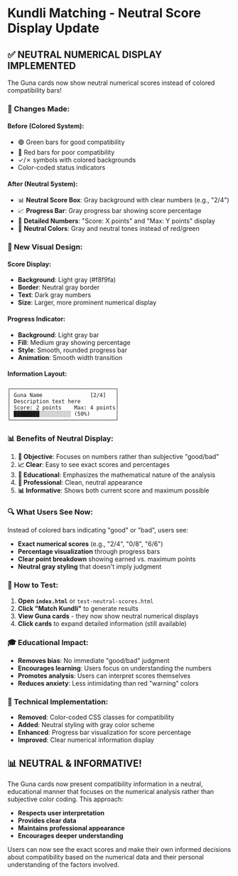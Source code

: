 # Kundli Matching - Neutral Score Display Update

## ✅ **NEUTRAL NUMERICAL DISPLAY IMPLEMENTED**

The Guna cards now show neutral numerical scores instead of colored compatibility bars!

### **🔄 Changes Made:**

#### **Before (Colored System):**

- 🟢 Green bars for good compatibility
- 🔴 Red bars for poor compatibility
- ✓/✗ symbols with colored backgrounds
- Color-coded status indicators

#### **After (Neutral System):**

- 📊 **Neutral Score Box**: Gray background with clear numbers (e.g., "2/4")
- 📈 **Progress Bar**: Gray progress bar showing score percentage
- 🔢 **Detailed Numbers**: "Score: X points" and "Max: Y points" display
- 🎨 **Neutral Colors**: Gray and neutral tones instead of red/green

### **🎨 New Visual Design:**

#### **Score Display:**

- **Background**: Light gray (#f8f9fa)
- **Border**: Neutral gray border
- **Text**: Dark gray numbers
- **Size**: Larger, more prominent numerical display

#### **Progress Indicator:**

- **Background**: Light gray bar
- **Fill**: Medium gray showing percentage
- **Style**: Smooth, rounded progress bar
- **Animation**: Smooth width transition

#### **Information Layout:**

```
┌─────────────────────────────────┐
│ Guna Name               [2/4]   │
│ Description text here           │
│ Score: 2 points    Max: 4 points│
│ ████████░░░░░░░░░░ (50%)        │
└─────────────────────────────────┘
```

### **📊 Benefits of Neutral Display:**

1. **🎯 Objective**: Focuses on numbers rather than subjective "good/bad"
2. **📈 Clear**: Easy to see exact scores and percentages
3. **🧮 Educational**: Emphasizes the mathematical nature of the analysis
4. **🎨 Professional**: Clean, neutral appearance
5. **📊 Informative**: Shows both current score and maximum possible

### **🔍 What Users See Now:**

Instead of colored bars indicating "good" or "bad", users see:

- **Exact numerical scores** (e.g., "2/4", "0/8", "6/6")
- **Percentage visualization** through progress bars
- **Clear point breakdown** showing earned vs. maximum points
- **Neutral gray styling** that doesn't imply judgment

### **📱 How to Test:**

1. **Open `index.html`** or `test-neutral-scores.html`
2. **Click "Match Kundli"** to generate results
3. **View Guna cards** - they now show neutral numerical displays
4. **Click cards** to expand detailed information (still available)

### **🎓 Educational Impact:**

- **Removes bias**: No immediate "good/bad" judgment
- **Encourages learning**: Users focus on understanding the numbers
- **Promotes analysis**: Users can interpret scores themselves
- **Reduces anxiety**: Less intimidating than red "warning" colors

### **🔧 Technical Implementation:**

- **Removed**: Color-coded CSS classes for compatibility
- **Added**: Neutral styling with gray color scheme
- **Enhanced**: Progress bar visualization for score percentage
- **Improved**: Clear numerical information display

## 📊 **NEUTRAL & INFORMATIVE!**

The Guna cards now present compatibility information in a neutral, educational manner that focuses on the numerical analysis rather than subjective color coding. This approach:

- **Respects user interpretation**
- **Provides clear data**
- **Maintains professional appearance**
- **Encourages deeper understanding**

Users can now see the exact scores and make their own informed decisions about compatibility based on the numerical data and their personal understanding of the factors involved.
